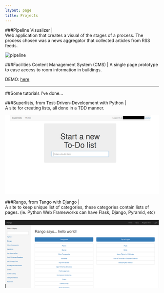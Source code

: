 ```yaml
---
layout: page
title: Projects 
---
```


###Pipeline Visualizer | <a href="https://bitbucket.org/danielcodes/pipeline_monitor" target="_blank"> <i class="fa fa-bitbucket fa-2x" ></i> </a>		
Web application that creates a visual of the stages of a process. The process chosen was a news aggregator that collected articles from RSS feeds.

![pipeline](https://bytebucket.org/danielcodes/pipeline_monitor/raw/7b185fc18abff50a276a07169292979ccd4f70e5/site/docs/img/pipeline.png)

###Facilities Content Management System (CMS) | <a href="https://github.com/danielcodes/facility-CMS" target="_blank"> <i class="fa fa-github-alt fa-2x" ></i> </a>	
A single page prototype to ease access to room information in buildings.

DEMO: [here](http://danielcodes.github.io/facility-CMS/)

<hr>

##Some tutorials I've done...

###Superlists, from Test-Driven-Development with Python | <a href="https://github.com/danielcodes/superlists" target="_blank"> <i class="fa fa-github-alt fa-2x" ></i> </a>		
A site for creating lists, all done in a TDD manner.

![superlists](https://raw.githubusercontent.com/danielcodes/superlists/master/docs/superlists.png)

###Rango, from Tango with Django | <a href="https://github.com/danielcodes/twd_project" target="_blank"> <i class="fa fa-github-alt fa-2x" ></i> </a>		
A site to keep unique list of categories, these categories contain lists of pages. (ie. Python Web Frameworks can have Flask, Django, Pyramid, etc)

![rango](https://raw.githubusercontent.com/danielcodes/twd_project/master/docs/rango.png)


